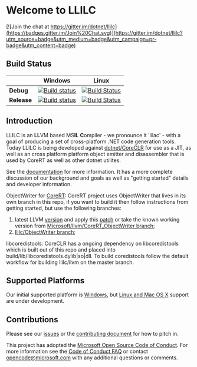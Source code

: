 Welcome to LLILC
================

[![Join the chat at https://gitter.im/dotnet/llilc](https://badges.gitter.im/Join%20Chat.svg)](https://gitter.im/dotnet/llilc?utm_source=badge&utm_medium=badge&utm_campaign=pr-badge&utm_content=badge)

Build Status
------------

|           |    Windows    |    Linux    |
|-----------|---------------|-------------|
| **Debug** |[![Build status](http://dotnet-ci.cloudapp.net/job/dotnet_llilc/job/master/job/windows_nt_debug/badge/icon)](http://dotnet-ci.cloudapp.net/job/dotnet_llilc/job/master/job/windows_nt_debug/)|[![Build Status](http://dotnet-ci.cloudapp.net/job/dotnet_llilc/job/master/job/ubuntu_debug/badge/icon)](http://dotnet-ci.cloudapp.net/job/dotnet_llilc/job/master/job/ubuntu_debug/)|
|**Release**|[![Build status](http://dotnet-ci.cloudapp.net/job/dotnet_llilc/job/master/job/windows_nt_release/badge/icon)](http://dotnet-ci.cloudapp.net/job/dotnet_llilc/job/master/job/windows_nt_release/)|[![Build Status](http://dotnet-ci.cloudapp.net/job/dotnet_llilc/job/master/job/ubuntu_release/badge/icon)](http://dotnet-ci.cloudapp.net/job/dotnet_llilc/job/master/job/ubuntu_release/)|


Introduction
-------------

LLILC is an **LL**VM based MS**IL** **C**ompiler - we pronounce it 'lilac' -
with a goal of producing a set of cross-platform .NET code generation tools.
Today LLILC is being developed against [dotnet/CoreCLR](https://github.com/dotnet/coreclr)
for use as a JIT, as well as an cross platform platform object emitter and disassembler
that is used by CoreRT as well as other dotnet utilites.  

See the [documentation](Documentation/Welcome.md) for more information.
It has a more complete discussion of our background and goals as well as
"getting started" details and developer information.

ObjectWriter for [CoreRT](https://github.com/dotnet/corert):
CoreRT project uses ObjectWriter that lives in its own branch in this repo,
if you want to build it then follow instructions from getting started, but use the following branches:
1. latest LLVM [version](https://github.com/llvm-mirror/llvm) and apply this [patch](https://reviews.llvm.org/D29483) or take the known working version from [Microsoft/llvm/CoreRT_ObjectWriter branch](https://github.com/dotnet/llilc/tree/ObjectWriter);
2. [llilc/ObjectWriter branch](https://github.com/dotnet/llilc/tree/ObjectWriter);

libcoredistools: CoreCLR has a ongoing dependency on libcoredistools which is built out of this repo and placed into build/lib/libcoredistools.dylib|so|dll. To build coredistools follow the default workflow for building llilc/llvm on the master branch.


Supported Platforms
-------------------

Our initial supported platform is [Windows](Documentation/Getting-Started-For-Windows.md),
but [Linux and Mac OS X](Documentation/Getting-Started-For-Linux-and-OS-X.md)
support are under development.

Contributions
-------------

Please see our [issues](https://github.com/dotnet/llilc/issues)
or the [contributing document](Documentation/Areas-To-Contribute.md)
for how to pitch in.

This project has adopted the [Microsoft Open Source Code of Conduct](https://opensource.microsoft.com/codeofconduct/). For more information see the [Code of Conduct FAQ](https://opensource.microsoft.com/codeofconduct/faq/) or contact [opencode@microsoft.com](mailto:opencode@microsoft.com) with any additional questions or comments.